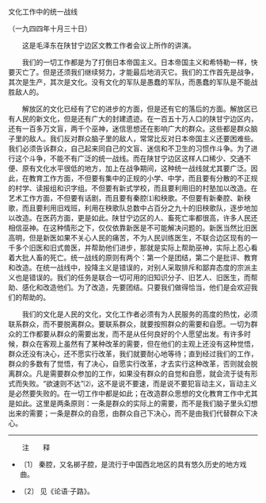 文化工作中的统一战线

（一九四四年十月三十日）



　　这是毛泽东在陕甘宁边区文教工作者会议上所作的讲演。 



　　我们的一切工作都是为了打倒日本帝国主义。日本帝国主义和希特勒一样，快要灭亡了。但是还须我们继续努力，才能最后地消灭它。我们的工作首先是战争，其次是生产，其次是文化。没有文化的军队是愚蠢的军队，而愚蠢的军队是不能战胜敌人的。 

　　解放区的文化已经有了它的进步的方面，但是还有它的落后的方面。解放区已有人民的新文化，但是还有广大的封建遗迹。在一百五十万人口的陕甘宁边区内，还有一百多万文盲，两千个巫神，迷信思想还在影响广大的群众。这些都是群众脑子里的敌人。我们反对群众脑子里的敌人，常常比反对日本帝国主义还要困难些。我们必须告诉群众，自己起来同自己的文盲、迷信和不卫生的习惯作斗争。为了进行这个斗争，不能不有广泛的统一战线。而在陕甘宁边区这样人口稀少、交通不便、原有文化水平很低的地方，加上在战争期间，这种统一战线就尤其要广泛。因此，在教育工作方面，不但要有集中的正规的小学、中学，而且要有分散的不正规的村学、读报组和识字组。不但要有新式学校，而且要利用旧的村塾加以改造。在艺术工作方面，不但要有话剧，而且要有秦腔⑴和秧歌。不但要有新秦腔、新秧歌，而且要利用旧戏班，利用在秧歌队总数中占百分之九十的旧秧歌队，逐步地加以改造。在医药方面，更是如此。陕甘宁边区的人、畜死亡率都很高，许多人民还相信巫神。在这种情形之下，仅仅依靠新医是不可能解决问题的。新医当然比旧医高明，但是新医如果不关心人民的痛苦，不为人民训练医生，不联合边区现有的一千多个旧医和旧式兽医，并帮助他们进步，那就是实际上帮助巫神，实际上忍心看着大批人畜的死亡。统一战线的原则有两个：第一个是团结，第二个是批评、教育和改造。在统一战线中，投降主义是错误的，对别人采取排斥和鄙弃态度的宗派主义也是错误的。我们的任务是联合一切可用的旧知识分子、旧艺人、旧医生，而帮助、感化和改造他们。为了改造，先要团结。只要我们做得恰当，他们是会欢迎我们的帮助的。 

　　我们的文化是人民的文化，文化工作者必须有为人民服务的高度的热忱，必须联系群众，而不要脱离群众。要联系群众，就要按照群众的需要和自愿。一切为群众的工作都要从群众的需要出发，而不是从任何良好的个人愿望出发。有许多时候，群众在客观上虽然有了某种改革的需要，但在他们的主观上还没有这种觉悟，群众还没有决心，还不愿实行改革，我们就要耐心地等待；直到经过我们的工作，群众的多数有了觉悟，有了决心，自愿实行改革，才去实行这种改革，否则就会脱离群众。凡是需要群众参加的工作，如果没有群众的自觉和自愿，就会流于徒有形式而失败。“欲速则不达”⑵，这不是说不要速，而是说不要犯盲动主义，盲动主义是必然要失败的。在一切工作中都是如此；在改造群众思想的文化教育工作中尤其是如此。这里是两条原则：一条是群众的实际上的需要，而不是我们脑子里头幻想出来的需要；一条是群众的自愿，由群众自己下决心，而不是由我们代替群众下决心。 





------------------

　　注　　释 

- 〔1〕 秦腔，又名梆子腔，是流行于中国西北地区的具有悠久历史的地方戏曲。 

- 〔2〕 见《论语·子路》。 


